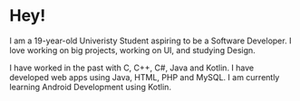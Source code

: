 # Hey!
I am a 19-year-old Univeristy Student aspiring to be a Software Developer.
I love working on big projects, working on UI, and studying Design.


I have worked in the past with C, C++, C#, Java and Kotlin. 
I have developed web apps using Java, HTML, PHP and MySQL.
I am currently learning Android Development using Kotlin.
